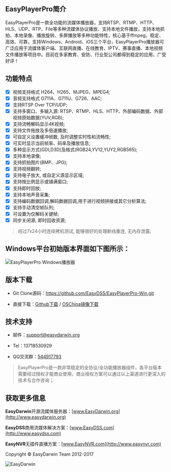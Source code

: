 ## EasyPlayerPro简介 ##

EasyPlayerPro是一款全功能的流媒体播放器，支持RTSP、RTMP、HTTP、HLS、UDP、RTP、File等多种流媒体协议播放、支持本地文件播放，支持本地抓拍、本地录像、播放旋转、多屏播放等多种功能特性，核心基于ffmpeg，稳定、高效、可靠，支持Windows、Android、iOS三个平台，EasyPlayerPro播放器可广泛应用于流媒体客户端、互联网直播、在线教育、IPTV、赛事直播、本地视频文件播放等项目中。目前在多家教育、安防、行业型公司都得到稳定的应用，广受好评！


## 功能特点 ##
   
- [x] 视频支持格式 H264、H265、MJPEG、MPEG4;  
- [x] 音频支持格式 G711A、G711U、G726、AAC;  
- [x] 支持RTSP Over TCP/UDP;  
- [x] 支持多窗口、多输入源:  RTSP、RTMP、HLS、HTTP、外部编码数据、外部视频原始数据(YUV,RGB);  
- [x] 支持流畅解码显示4K视频;  
- [x] 支持文件拖放及多倍速播放;  
- [x] 可自定义设置缓冲帧数, 及时调整实时性和流畅性;  
- [x] 可实时显示当前帧率、码率及播放信息;  
- [x] 多种显示方式(GDI,D3D)及格式(RGB24,YV12,YUY2,RGB565);  
- [x] 支持本地录像;  
- [x] 支持抓拍图片(BMP、JPG);  
- [x] 支持视频翻转;  
- [x] 支持电子放大, 或自定义源显示区域;  
- [x] 支持按比例显示或铺满窗口;  
- [x] 支持即时回放;  
- [x] 支持本地声音采集;  
- [x] 支持编码数据回调,解码数据回调,用于进行视频拼接或其它分析算法;  
- [x] 支持手动清空帧队列;  
- [x] 可设置为仅解码关键帧;  
- [x] 同步关闭源, 即时回收资源;  

> 经过7x24小时连续拷机测试,  能够很好的处理断线重连, 无内存泄露;


## Windows平台初始版本界面如下图所示： ##

![EasyPlayerPro Windows播放器](http://www.easydarwin.org/github/images/easyplayerpro/easyplayerpro_win.png)


## 版本下载 ##

- Git Clone源码：https://github.com/EasyDSS/EasyPlayerPro-Win.git

- 直接下载：[Github下载](https://github.com/EasyDSS/EasyPlayerPro-Win/archive/master.zip "EasyPlayerPro Windows")    /    [OSChina镜像下载](https://gitee.com/easydarwin/EasyPlayerPro-Win/repository/archive/master.zip "EasyPlayerPro")


## 技术支持 ##

- 邮件：[support@easydarwin.org](mailto:support@easydarwin.org) 

- Tel：13718530929

- QQ交流群：[544917793](http://jq.qq.com/?_wv=1027&k=2IDkJId "EasyPlayer")

> EasyPlayerPro是一款非常稳定的全协议/全功能播放器组件，各平台版本需要经过授权才能商业使用，商业授权方案可以通过以上渠道进行更深入的技术与合作咨询；


## 获取更多信息 ##

**EasyDarwin**开源流媒体服务器：[www.EasyDarwin.org](http://www.easydarwin.org)

**EasyDSS**商用流媒体解决方案：[www.EasyDSS.com](http://www.easydss.com)

**EasyNVR**无插件直播方案：[www.EasyNVR.com](http://www.easynvr.com)

Copyright &copy; EasyDarwin Team 2012-2017

![EasyDarwin](http://www.easydarwin.org/skin/easydarwin/images/wx_qrcode.jpg)